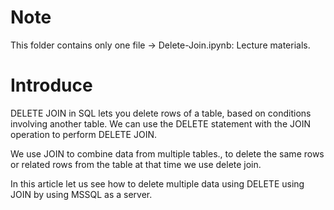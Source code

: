 # Note
This folder contains only one file -> Delete-Join.ipynb: Lecture materials.
# Introduce
DELETE JOIN in SQL lets you delete rows of a table, based on conditions involving another table. We can use the DELETE statement with the JOIN operation to perform DELETE JOIN.

We use JOIN to combine data from multiple tables., to delete the same rows or related rows from the table at that time we use delete join.

In this article let us see how to delete multiple data using DELETE using JOIN by using MSSQL as a server.
